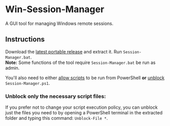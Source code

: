 # Win-Session-Manager
 A GUI tool for managing Windows remote sessions.


## Instructions
 Download the [latest portable release](https://github.com/DiadNetworks/Win-Session-Manager/releases/latest/Win-Session-Manager.zip) and extract it. Run `Session-Manager.bat`.  
 **Note:** Some functions of the tool require `Session-Manager.bat` be run as admin.  
   
 You'll also need to either [allow scripts](https://learn.microsoft.com/en-us/powershell/module/microsoft.powershell.security/set-executionpolicy?view=powershell-7.4) to be run from PowerShell **or** [unblock](https://github.com/DiadNetworks/Win-Session-Manager?tab=readme-ov-file#unblock-only-the-necessary-script-files) `Session-Manager.ps1`.  

### Unblock only the necessary script files:
 If you prefer not to change your script execution policy, you can unblock just the files you need to by opening a PowerShell terminal in the extracted folder and typing this command: `Unblock-File *`.
